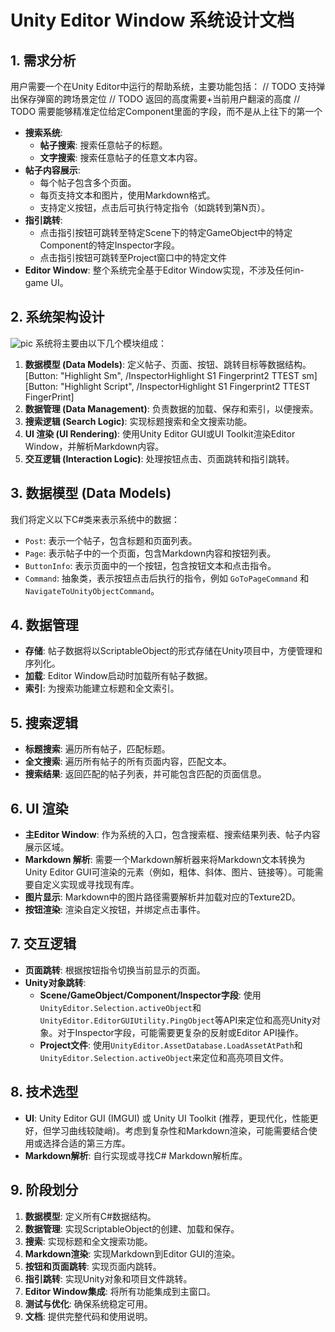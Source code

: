 # Unity Editor Window 系统设计文档

## 1. 需求分析

用户需要一个在Unity Editor中运行的帮助系统，主要功能包括：
// TODO 支持弹出保存弹窗的跨场景定位
// TODO 返回的高度需要+当前用户翻滚的高度
// TODO 需要能够精准定位给定Component里面的字段，而不是从上往下的第一个
*   **搜索系统**: 
    *   **帖子搜索**: 搜索任意帖子的标题。
    *   **文字搜索**: 搜索任意帖子的任意文本内容。
*   **帖子内容展示**: 
    *   每个帖子包含多个页面。
    *   每页支持文本和图片，使用Markdown格式。
    *   支持定义按钮，点击后可执行特定指令（如跳转到第N页）。
*   **指引跳转**: 
    *   点击指引按钮可跳转至特定Scene下的特定GameObject中的特定Component的特定Inspector字段。
    *   点击指引按钮可跳转至Project窗口中的特定文件
*   **Editor Window**: 整个系统完全基于Editor Window实现，不涉及任何in-game UI。

## 2. 系统架构设计
![pic](Assets/Fries/Fries/EditorDoc/a.png)
系统将主要由以下几个模块组成：

1.  **数据模型 (Data Models)**: 定义帖子、页面、按钮、跳转目标等数据结构。
[Button: "Highlight Sm", /InspectorHighlight S1 Fingerprint2 TTEST sm]
[Button: "Highlight Script", /InspectorHighlight S1 Fingerprint2 TTEST FingerPrint]
2.  **数据管理 (Data Management)**: 负责数据的加载、保存和索引，以便搜索。
3.  **搜索逻辑 (Search Logic)**: 实现标题搜索和全文搜索功能。
4.  **UI 渲染 (UI Rendering)**: 使用Unity Editor GUI或UI Toolkit渲染Editor Window，并解析Markdown内容。
5.  **交互逻辑 (Interaction Logic)**: 处理按钮点击、页面跳转和指引跳转。

## 3. 数据模型 (Data Models)

我们将定义以下C#类来表示系统中的数据：

*   `Post`: 表示一个帖子，包含标题和页面列表。
*   `Page`: 表示帖子中的一个页面，包含Markdown内容和按钮列表。
*   `ButtonInfo`: 表示页面中的一个按钮，包含按钮文本和点击指令。
*   `Command`: 抽象类，表示按钮点击后执行的指令，例如 `GoToPageCommand` 和 `NavigateToUnityObjectCommand`。

## 4. 数据管理

*   **存储**: 帖子数据将以ScriptableObject的形式存储在Unity项目中，方便管理和序列化。
*   **加载**: Editor Window启动时加载所有帖子数据。
*   **索引**: 为搜索功能建立标题和全文索引。

## 5. 搜索逻辑

*   **标题搜索**: 遍历所有帖子，匹配标题。
*   **全文搜索**: 遍历所有帖子的所有页面内容，匹配文本。
*   **搜索结果**: 返回匹配的帖子列表，并可能包含匹配的页面信息。

## 6. UI 渲染

*   **主Editor Window**: 作为系统的入口，包含搜索框、搜索结果列表、帖子内容展示区域。
*   **Markdown 解析**: 需要一个Markdown解析器来将Markdown文本转换为Unity Editor GUI可渲染的元素（例如，粗体、斜体、图片、链接等）。可能需要自定义实现或寻找现有库。
*   **图片显示**: Markdown中的图片路径需要解析并加载对应的Texture2D。
*   **按钮渲染**: 渲染自定义按钮，并绑定点击事件。

## 7. 交互逻辑

*   **页面跳转**: 根据按钮指令切换当前显示的页面。
*   **Unity对象跳转**: 
    *   **Scene/GameObject/Component/Inspector字段**: 使用`UnityEditor.Selection.activeObject`和`UnityEditor.EditorGUIUtility.PingObject`等API来定位和高亮Unity对象。对于Inspector字段，可能需要更复杂的反射或Editor API操作。
    *   **Project文件**: 使用`UnityEditor.AssetDatabase.LoadAssetAtPath`和`UnityEditor.Selection.activeObject`来定位和高亮项目文件。

## 8. 技术选型

*   **UI**: Unity Editor GUI (IMGUI) 或 Unity UI Toolkit (推荐，更现代化，性能更好，但学习曲线较陡峭)。考虑到复杂性和Markdown渲染，可能需要结合使用或选择合适的第三方库。
*   **Markdown解析**: 自行实现或寻找C# Markdown解析库。

## 9. 阶段划分

1.  **数据模型**: 定义所有C#数据结构。
2.  **数据管理**: 实现ScriptableObject的创建、加载和保存。
3.  **搜索**: 实现标题和全文搜索功能。
4.  **Markdown渲染**: 实现Markdown到Editor GUI的渲染。
5.  **按钮和页面跳转**: 实现页面内跳转。
6.  **指引跳转**: 实现Unity对象和项目文件跳转。
7.  **Editor Window集成**: 将所有功能集成到主窗口。
8.  **测试与优化**: 确保系统稳定可用。
9.  **文档**: 提供完整代码和使用说明。




